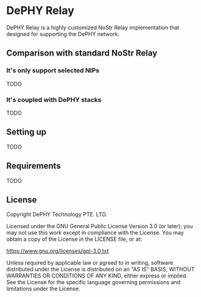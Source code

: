 DePHY Relay
====

DePHY Relay is a highly customized NoStr Relay implementation that designed for supporting the DePHY network.

## Comparison with standard NoStr Relay

### It's only support selected NIPs

TODO

### It's coupled with DePHY stacks

TODO

## Setting up

TODO

## Requirements

TODO

## License

Copyright DePHY Technology PTE. LTD.

Licensed under the GNU General Public License Version 3.0 (or later);
you may not use this work except in compliance with the License.
You may obtain a copy of the License in the LICENSE file, or at:

https://www.gnu.org/licenses/gpl-3.0.txt

Unless required by applicable law or agreed to in writing,
software distributed under the License is distributed on an "AS IS" BASIS,
WITHOUT WARRANTIES OR CONDITIONS OF ANY KIND, either express or implied.
See the License for the specific language governing permissions and limitations under the License.
